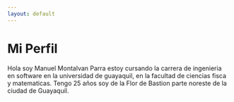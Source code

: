 ```yaml
---
layout: default
---
```


# Mi Perfil
Hola soy Manuel Montalvan Parra estoy cursando la carrera de ingenieria en software en la universidad de guayaquil, en la facultad de ciencias fisca y matematicas.
Tengo 25 años soy de la Flor de Bastion parte noreste de la ciudad de Guayaquil.

